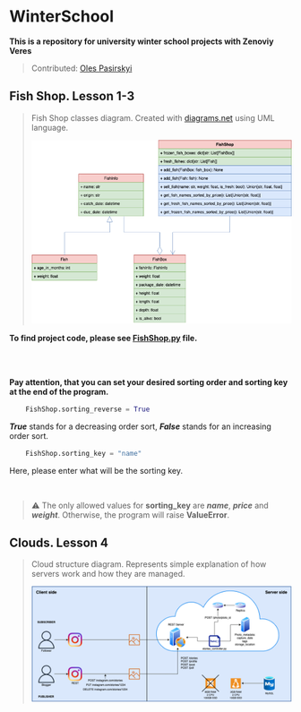 # WinterSchool
**This is a repository for university winter school projects with Zenoviy Veres**

> Contributed: [Oles Pasirskyi](https://github.com/wertylu)
## Fish Shop. Lesson 1-3

> Fish Shop classes diagram. Created with [diagrams.net](https://www.diagrams.net/) using UML language.
>
>![](FishShop.drawio.png)

**To find project code, please see [FishShop.py](FishShop.py) file.**

<br /> 
<br /> 

**Pay attention, that you can set your desired sorting order and sorting key at the end of the program.**
``` python
    FishShop.sorting_reverse = True 
```
_**True**_ stands for a decreasing order sort, _**False**_ stands for an increasing order sort.
``` python
    FishShop.sorting_key = "name" 
```
Here, please enter what will be the sorting key.

<br /> 

> :warning: The only allowed values for **sorting_key** are **_name_**, **_price_** and **_weight_**. Otherwise, the program will raise **ValueError**.

## Clouds. Lesson 4

> Cloud structure diagram. Represents simple explanation of how servers work and how they are managed.
>
>![](Cloud.drawio.png)
